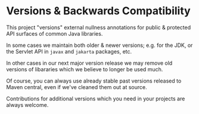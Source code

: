 # Versions & Backwards Compatibility

This project "versions" external nullness annotations for public & protected API surfaces of common Java libraries.

In some cases we maintain both older & newer versions; e.g. for the JDK, or the Servlet API in `javax` and `jakarta` packages, etc.

In other cases in our next major version release we may remove old versions of libararies which we believe to longer be used much.

Of course, you can always use already stable past versions released to Maven central, even if we've cleaned them out at source.

Contributions for additional versions which you need in your projects are always welcome.
